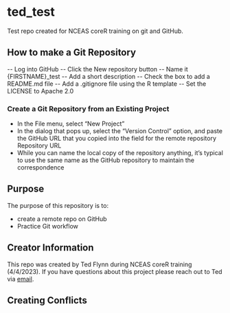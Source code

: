 # ted_test
Test repo created for NCEAS coreR training on git and GitHub.

## How to make a Git Repository
-- Log into GitHub
-- Click the New repository button
-- Name it {FIRSTNAME}_test
-- Add a short description
-- Check the box to add a README.md file
-- Add a .gitignore file using the R template
-- Set the LICENSE to Apache 2.0

### Create a Git Repository from an Existing Project
- In the File menu, select “New Project”
- In the dialog that pops up, select the “Version Control” option, and paste the GitHub URL that you copied into the field for the remote repository Repository URL
- While you can name the local copy of the repository anything, it’s typical to use the same name as the GitHub repository to maintain the correspondence

## Purpose
The purpose of this repository is to:
- create a remote repo on GitHub 
- Practice Git workflow

## Creator Information
This repo was created by Ted Flynn during NCEAS coreR training (4/4/2023). If you have questions about this project please reach out to Ted via [email](mailto:ted.flynn@gmail.com).

## Creating Conflicts
